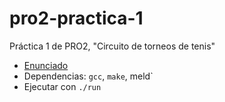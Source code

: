 # pro2-practica-1
Práctica 1 de PRO2, "Circuito de torneos de tenis"

- [Enunciado](https://www.cs.upc.edu/pro2/data/uploads/QP2022/practica/enunQP2022.pdf)
- Dependencias: `gcc`, `make`, meld`
- Ejecutar con `./run`
